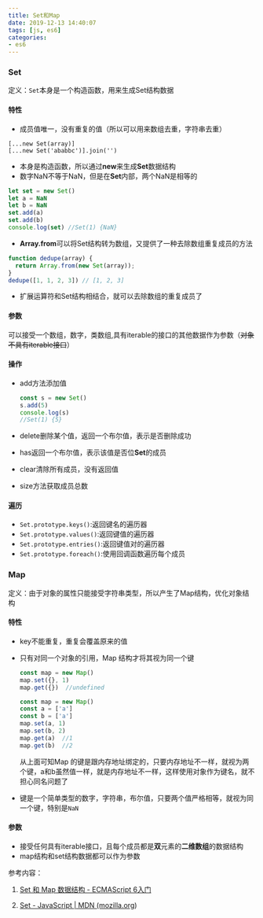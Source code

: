 ```yaml
---
title: Set和Map
date: 2019-12-13 14:40:07
tags: [js, es6]
categories: 
- es6
---
```


### Set

定义：`Set`本身是一个构造函数，用来生成Set结构数据

#### 特性

  + 成员值唯一，没有重复的值（所以可以用来数组去重，字符串去重）

  ```
  [...new Set(array)]
  [...new Set('ababbc')].join('')
  ```

  

  + 本身是构造函数，所以通过**new**来生成**Set**数据结构
  + 数字NaN不等于NaN，但是在**Set**内部，两个NaN是相等的

  ```js
  let set = new Set()
  let a = NaN
  let b = NaN
  set.add(a)
  set.add(b)
  console.log(set) //Set(1) {NaN}
  ```

  + **Array.from**可以将Set结构转为数组，又提供了一种去除数组重复成员的方法

  ```js
  function dedupe(array) {
    return Array.from(new Set(array));
  }
  dedupe([1, 1, 2, 3]) // [1, 2, 3]
  ```

  + 扩展运算符和Set结构相结合，就可以去除数组的重复成员了

#### 参数

可以接受一个数组，数字，类数组,具有iterable的接口的其他数据作为参数（~~对象不具有iterable接口~~）

#### 操作

+ add方法添加值

  ```js
  const s = new Set()
  s.add(5)  
  console.log(s)  
  //Set(1) {5}
  ```

  

+ delete删除某个值，返回一个布尔值，表示是否删除成功

+ has返回一个布尔值，表示该值是否位**Set**的成员

+ clear清除所有成员，没有返回值

+ size方法获取成员总数

#### 遍历

+ `Set.prototype.keys()`:返回键名的遍历器
+ `Set.prototype.values()`:返回键值的遍历器
+ `Set.prototype.entries()`:返回键值对的遍历器
+ `Set.prototype.foreach()`:使用回调函数遍历每个成员



### Map

定义：由于对象的属性只能接受字符串类型，所以产生了Map结构，优化对象结构

#### 特性

+ key不能重复，重复会覆盖原来的值

+ 只有对同一个对象的引用，Map 结构才将其视为同一个键

  ```js
  const map = new Map()
  map.set({}, 1)
  map.get({})  //undefined
  
  const map = new Map()
  const a = ['a']
  const b = ['a']
  map.set(a, 1)
  map.set(b, 2)
  map.get(a)  //1
  map.get(b)  //2
  ```

  从上面可知Map 的键是跟内存地址绑定的，只要内存地址不一样，就视为两个键，a和b虽然值一样，就是内存地址不一样，这样使用对象作为键名，就不担心同名问题了

+ 键是一个简单类型的数字，字符串，布尔值，只要两个值严格相等，就视为同一个键，特别是`NaN`

#### 参数

+ 接受任何具有iterable接口，且每个成员都是**双**元素的**二维数组**的数据结构
+ map结构和set结构数据都可以作为参数

参考内容：

1. [Set 和 Map 数据结构 - ECMAScript 6入门 ](https://es6.ruanyifeng.com/#docs/set-map)

2. [Set - JavaScript | MDN (mozilla.org](https://developer.mozilla.org/zh-CN/docs/Web/JavaScript/Reference/Global_Objects/Set))

